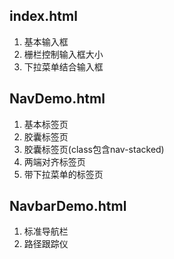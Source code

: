 ## index.html

1. 基本输入框
2. 栅栏控制输入框大小
3. 下拉菜单结合输入框

## NavDemo.html

1. 基本标签页
2. 胶囊标签页
3. 胶囊标签页(class包含nav-stacked)
4. 两端对齐标签页
5. 带下拉菜单的标签页

## NavbarDemo.html

1. 标准导航栏
2. 路径跟踪仪


